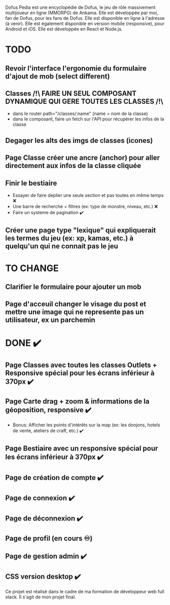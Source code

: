 Dofus Pedia est une encyclopédie de Dofus, le jeu de rôle massivement multijoueur en ligne (MMORPG) de Ankama. Elle est développée par moi, fan de Dofus, pour les fans de Dofus. Elle est disponible en ligne à l'adresse (à venir). Elle est également disponible en version mobile (responsive), pour Android et iOS. Elle est développée en React et Node.js. 

# TODO
## Revoir l'interface l'ergonomie du formulaire d'ajout de mob (select different)

## Classes /!\ FAIRE UN SEUL COMPOSANT DYNAMIQUE QUI GERE TOUTES LES CLASSES /!\
- dans le router path="/classes/:name" (name = nom de la classe)
- dans le composant, faire un fetch sur l'API pour récupérer les infos de la classe

## Degager les alts des imgs de classes (icones)

## Page Classe créer une ancre (anchor) pour aller directement aux infos de la classe cliquée

## Finir le bestiaire
- Essayer de faire deplier une seule section et pas toutes en même temps ❌
- Une barre de recherche + filtres (ex: type de monstre, niveau, etc.) ❌
- Faire un systeme de pagination ✔️

## Créer une page type "lexique" qui expliquerait les termes du jeu (ex: xp, kamas, etc.) à quelqu'un qui ne connait pas le jeu

# TO CHANGE
## Clarifier le formulaire pour ajouter un mob

## Page d'acceuil changer le visage du post et mettre une image qui ne represente pas un utilisateur, ex un parchemin


# DONE ✔️
## Page Classes avec toutes les classes Outlets + Responsive spécial pour les écrans inférieur à 370px ✔️
## Page Carte drag + zoom & informations de la géoposition, responsive ✔️
- Bonus: Afficher les points d'intérêts sur la map (ex: les donjons, hotels de vente, ateliers de craft, etc.) ✔️
## Page Bestiaire avec un responsive spécial pour les écrans inférieur à 370px ✔️
## Page de création de compte ✔️
## Page de connexion ✔️
## Page de déconnexion ✔️
## Page de profil (en cours ♾️)
## Page de gestion admin ✔️
## CSS version desktop ✔️

Ce projet est réalisé dans le cadre de ma formation de développeur web full stack. Il s'agit de mon projet final.
